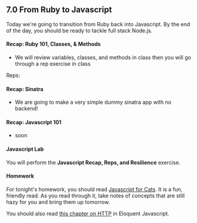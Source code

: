 ## 7.0 From Ruby to Javascript

Today we're going to transition from Ruby back into Javascript. By the end of the day, you should be ready to tackle full stack Node.js.

#### Recap: Ruby 101, Classes, & Methods

* We will review variables, classes, and methods in class then you will go through a rep exercise in class

Reps:

#### Recap: Sinatra

* We are going to make a very simple dummy sinatra app with no backend!


#### Recap: Javascript 101

* soon

#### Javascript Lab

You will perform the **Javascript Recap, Reps, and Resilience** exercise.

#### Homework

For tonight's homework, you should read [Javascript for Cats](http://jsforcats.com/). It is a fun, friendly read. As you read through it, take notes of concepts that are still hazy for you and bring them up tomorrow.

You should also read [this chapter on HTTP](http://eloquentjavascript.net/17_http.html) in Eloquent Javascript.
